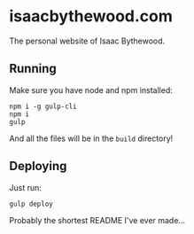 # isaacbythewood.com

The personal website of Isaac Bythewood.


## Running

Make sure you have node and npm installed:

    npm i -g gulp-cli
    npm i
    gulp

And all the files will be in the `build` directory!


## Deploying

Just run:

    gulp deploy


Probably the shortest README I've ever made...
